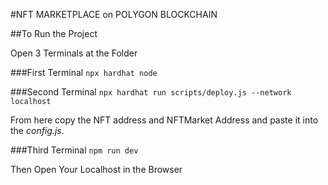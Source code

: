 #NFT MARKETPLACE on POLYGON BLOCKCHAIN 

##To Run the Project 

Open 3 Terminals at the Folder

###First Terminal 
`npx hardhat node`

###Second Terminal 
`npx hardhat run scripts/deploy.js --network localhost`

From here copy the NFT address and NFTMarket Address and paste it into the *config.js*.

###Third Terminal 
`npm run dev` 

Then Open Your Localhost in the Browser
